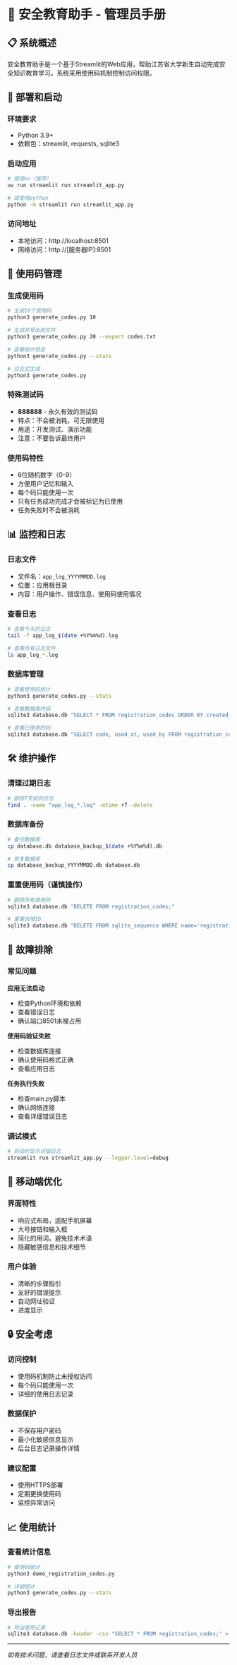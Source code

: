 # 🔧 安全教育助手 - 管理员手册

## 📋 系统概述

安全教育助手是一个基于Streamlit的Web应用，帮助江苏省大学新生自动完成安全知识教育学习。系统采用使用码机制控制访问权限。

## 🚀 部署和启动

### 环境要求
- Python 3.9+
- 依赖包：streamlit, requests, sqlite3

### 启动应用
```bash
# 使用uv（推荐）
uv run streamlit run streamlit_app.py

# 或使用python
python -m streamlit run streamlit_app.py
```

### 访问地址
- 本地访问：http://localhost:8501
- 网络访问：http://[服务器IP]:8501

## 🔑 使用码管理

### 生成使用码
```bash
# 生成10个使用码
python3 generate_codes.py 10

# 生成并导出到文件
python3 generate_codes.py 20 --export codes.txt

# 查看统计信息
python3 generate_codes.py --stats

# 交互式生成
python3 generate_codes.py
```

### 特殊测试码
- **888888** - 永久有效的测试码
- 特点：不会被消耗，可无限使用
- 用途：开发测试、演示功能
- 注意：不要告诉最终用户

### 使用码特性
- 6位随机数字（0-9）
- 方便用户记忆和输入
- 每个码只能使用一次
- 只有任务成功完成才会被标记为已使用
- 任务失败时不会被消耗

## 📊 监控和日志

### 日志文件
- 文件名：`app_log_YYYYMMDD.log`
- 位置：应用根目录
- 内容：用户操作、错误信息、使用码使用情况

### 查看日志
```bash
# 查看今天的日志
tail -f app_log_$(date +%Y%m%d).log

# 查看所有日志文件
ls app_log_*.log
```

### 数据库管理
```bash
# 查看使用码统计
python3 generate_codes.py --stats

# 查看数据库内容
sqlite3 database.db "SELECT * FROM registration_codes ORDER BY created_at DESC LIMIT 10;"

# 查看已使用的码
sqlite3 database.db "SELECT code, used_at, used_by FROM registration_codes WHERE status='used' ORDER BY used_at DESC;"
```

## 🛠️ 维护操作

### 清理过期日志
```bash
# 删除7天前的日志
find . -name "app_log_*.log" -mtime +7 -delete
```

### 数据库备份
```bash
# 备份数据库
cp database.db database_backup_$(date +%Y%m%d).db

# 恢复数据库
cp database_backup_YYYYMMDD.db database.db
```

### 重置使用码（谨慎操作）
```bash
# 删除所有使用码
sqlite3 database.db "DELETE FROM registration_codes;"

# 重置自增ID
sqlite3 database.db "DELETE FROM sqlite_sequence WHERE name='registration_codes';"
```

## 🔧 故障排除

### 常见问题

**应用无法启动**
- 检查Python环境和依赖
- 查看错误日志
- 确认端口8501未被占用

**使用码验证失败**
- 检查数据库连接
- 确认使用码格式正确
- 查看应用日志

**任务执行失败**
- 检查main.py脚本
- 确认网络连接
- 查看详细错误日志

### 调试模式
```bash
# 启动时显示详细日志
streamlit run streamlit_app.py --logger.level=debug
```

## 📱 移动端优化

### 界面特性
- 响应式布局，适配手机屏幕
- 大号按钮和输入框
- 简化的用词，避免技术术语
- 隐藏敏感信息和技术细节

### 用户体验
- 清晰的步骤指引
- 友好的错误提示
- 自动网址验证
- 进度显示

## 🔒 安全考虑

### 访问控制
- 使用码机制防止未授权访问
- 每个码只能使用一次
- 详细的使用日志记录

### 数据保护
- 不保存用户密码
- 最小化敏感信息显示
- 后台日志记录操作详情

### 建议配置
- 使用HTTPS部署
- 定期更换使用码
- 监控异常访问

## 📈 使用统计

### 查看统计信息
```bash
# 使用码统计
python3 demo_registration_codes.py

# 详细统计
python3 generate_codes.py --stats
```

### 导出报告
```bash
# 导出使用记录
sqlite3 database.db -header -csv "SELECT * FROM registration_codes;" > usage_report.csv
```

---

*如有技术问题，请查看日志文件或联系开发人员*
